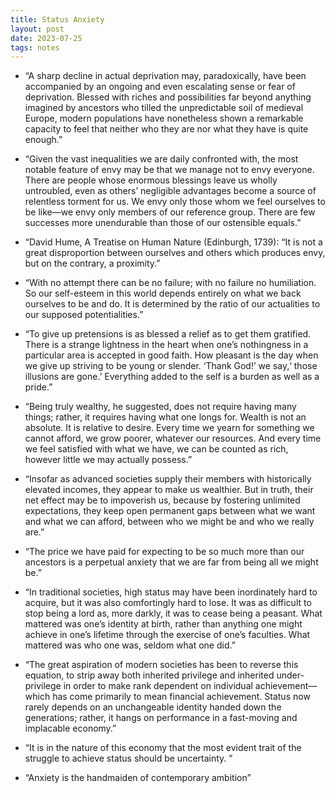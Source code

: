 ```yaml
---
title: Status Anxiety
layout: post
date: 2023-07-25
tags: notes
---
```

<ul><li><p class="body"><span>“A sharp decline in actual deprivation may, paradoxically, have been accompanied by an ongoing and even escalating sense or fear of deprivation. Blessed with riches and possibilities far beyond anything imagined by ancestors who tilled the unpredictable soil of medieval Europe, modern populations have nonetheless shown a remarkable capacity to feel that neither who they are nor what they have is quite enough.”</span></p></li><li><p class="body"><span>“Given the vast inequalities we are daily confronted with, the most notable feature of envy may be that we manage not to envy everyone. There are people whose enormous blessings leave us wholly untroubled, even as others’ negligible advantages become a source of relentless torment for us. We envy only those whom we feel ourselves to be like—we envy only members of our reference group. There are few successes more unendurable than those of our ostensible equals.”</span></p></li><li><p class="body"><span>“David Hume, A Treatise on Human Nature (Edinburgh, 1739): “It is not a great disproportion between ourselves and others which produces envy, but on the contrary, a proximity.”</span></p></li><li><p class="body"><span>“With no attempt there can be no failure; with no failure no humiliation. So our self-esteem in this world depends entirely on what we back ourselves to be and do. It is determined by the ratio of our actualities to our supposed potentialities.”</span></p></li><li><p class="body"><span>“To give up pretensions is as blessed a relief as to get them gratified. There is a strange lightness in the heart when one’s nothingness in a particular area is accepted in good faith. How pleasant is the day when we give up striving to be young or slender. ‘Thank God!’ we say,‘ those illusions are gone.’ Everything added to the self is a burden as well as a pride.”</span></p></li><li><p class="body"><span>“Being truly wealthy, he suggested, does not require having many things; rather, it requires having what one longs for. Wealth is not an absolute. It is relative to desire. Every time we yearn for something we cannot afford, we grow poorer, whatever our resources. And every time we feel satisfied with what we have, we can be counted as rich, however little we may actually possess.”</span></p></li><li><p class="body"><span>“Insofar as advanced societies supply their members with historically elevated incomes, they appear to make us wealthier. But in truth, their net effect may be to impoverish us, because by fostering unlimited expectations, they keep open permanent gaps between what we want and what we can afford, between who we might be and who we really are.”</span></p></li><li><p class="body"><span>“The price we have paid for expecting to be so much more than our ancestors is a perpetual anxiety that we are far from being all we might be.”</span></p></li><li><p class="body"><span>“In traditional societies, high status may have been inordinately hard to acquire, but it was also comfortingly hard to lose. It was as difficult to stop being a lord as, more darkly, it was to cease being a peasant. What mattered was one’s identity at birth, rather than anything one might achieve in one’s lifetime through the exercise of one’s faculties. What mattered was who one was, seldom what one did.”</span></p></li><li><p class="body"><span>“The great aspiration of modern societies has been to reverse this equation, to strip away both inherited privilege and inherited under-privilege in order to make rank dependent on individual achievement—which has come primarily to mean financial achievement. Status now rarely depends on an unchangeable identity handed down the generations; rather, it hangs on performance in a fast-moving and implacable economy.”</span></p></li><li><p class="body"><span>“It is in the nature of this economy that the most evident trait of the struggle to achieve status should be uncertainty. ”</span></p></li><li><p class="body"><span>“Anxiety is the handmaiden of contemporary ambition”</span></p></li></ul>